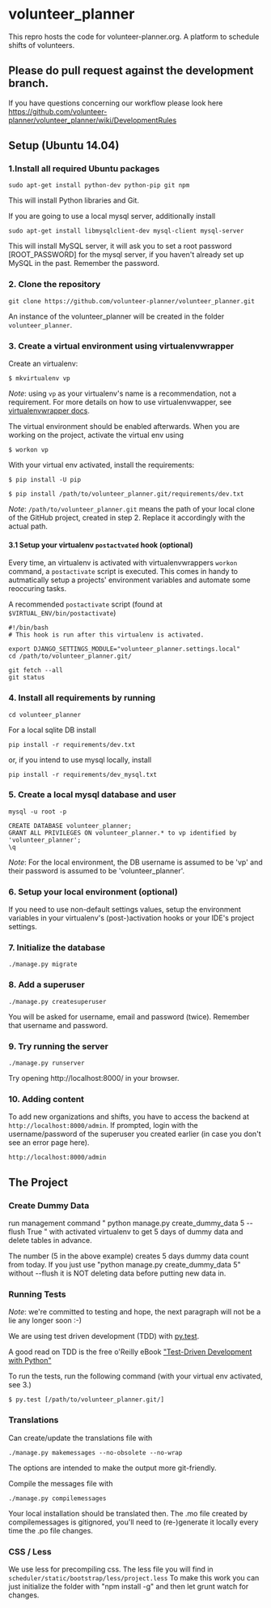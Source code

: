 # volunteer_planner
This repro hosts the code for volunteer-planner.org. A platform to schedule shifts of volunteers.

## Please do pull request against the development branch.
If you have questions concerning our workflow please look here
https://github.com/volunteer-planner/volunteer_planner/wiki/DevelopmentRules

## Setup (Ubuntu 14.04)

### 1.Install all required Ubuntu packages

    sudo apt-get install python-dev python-pip git npm

This will install Python libraries and Git.

If you are going to use a local mysql server, additionally install

    sudo apt-get install libmysqlclient-dev mysql-client mysql-server

This will install MySQL server, it will ask you to set a root password
[ROOT_PASSWORD] for the mysql server, if you haven't already set up MySQL in the
past. Remember the password.

### 2. Clone the repository

    git clone https://github.com/volunteer-planner/volunteer_planner.git

An instance of the volunteer_planner will be created in the folder
`volunteer_planner`.

### 3. Create a virtual environment using virtualenvwrapper

Create an virtualenv:
    
    $ mkvirtualenv vp

*Note*: using `vp` as your virtualenv's name is a recommendation, not a requirement. For more details on how to use virtualenvwapper, see [virtualenvwrapper docs](https://virtualenvwrapper.readthedocs.org/).

The virtual environment should be enabled afterwards. When you are working on the project,
activate the virtual env using

    $ workon vp

With your virtual env activated, install the requirements:

    $ pip install -U pip
     
    $ pip install /path/to/volunteer_planner.git/requirements/dev.txt

*Note*: `/path/to/volunteer_planner.git` means the path of your local clone of the 
GitHub project, created in step 2. Replace it accordingly with the actual path.

#### 3.1 Setup your virtualenv `postactvated` hook (optional)

Every time, an virtualenv is activated with virtualenvwrappers `workon` command, 
a `postactivate` script is executed. This comes in handy to autmatically setup 
a projects' environment variables and automate some reoccuring tasks.

A recommended `postactivate` script (found at `$VIRTUAL_ENV/bin/postactivate`)

    #!/bin/bash
    # This hook is run after this virtualenv is activated.
    ​
    export DJANGO_SETTINGS_MODULE="volunteer_planner.settings.local"
    cd /path/to/volunteer_planner.git/
    ​
    git fetch --all
    git status

### 4. Install all requirements by running

    cd volunteer_planner

For a local sqlite DB install

    pip install -r requirements/dev.txt

or, if you intend to use mysql locally, install

    pip install -r requirements/dev_mysql.txt

### 5. Create a local mysql database and user

    mysql -u root -p

    CREATE DATABASE volunteer_planner;
    GRANT ALL PRIVILEGES ON volunteer_planner.* to vp identified by 'volunteer_planner';
    \q

*Note*: For the local environment, the DB username is assumed to be 'vp'
and their password is assumed to be 'volunteer_planner'.

### 6. Setup your local environment (optional)

If you need to use non-default settings values, setup the environment variables
in your virtualenv's (post-)activation hooks or your IDE's project settings.

### 7. Initialize the database

    ./manage.py migrate

### 8. Add a superuser

    ./manage.py createsuperuser

You will be asked for username, email and password (twice). Remember that
username and password.

### 9. Try running the server

    ./manage.py runserver

Try opening http://localhost:8000/ in your browser.

### 10. Adding content

To add new organizations and shifts, you have to access the backend at
`http://localhost:8000/admin`. If prompted, login with the username/password of
the superuser you created earlier (in case you don't see an error page here).

    http://localhost:8000/admin

## The Project

### Create Dummy Data

run management command " python manage.py create_dummy_data 5 --flush True " with activated virtualenv to get 5 days of dummy data and delete tables in advance.

The number (5 in the above example) creates 5 days dummy data count from today.
If you just use "python manage.py create_dummy_data 5" without --flush it is NOT deleting data before putting new data in.

### Running Tests

*Note*: we're committed to testing and hope, the next paragraph will not be a lie any longer soon :-) 

We are using test driven development (TDD) with [py.test](http://pytest.org/). 

A good read on TDD is the free o'Reilly eBook ["Test-Driven Development with Python"](http://chimera.labs.oreilly.com/books/1234000000754/index.html)

To run the tests, run the following command (with your virtual env activated, see 3.)

    $ py.test [/path/to/volunteer_planner.git/]

### Translations

Can create/update the translations file with

```
./manage.py makemessages --no-obsolete --no-wrap
```

The options are intended to make the output more git-friendly.

Compile the messages file with

```
./manage.py compilemessages
```

Your local installation should be translated then.
The .mo file created by compilemessages is gitignored,
you'll need to (re-)generate it locally every time the .po file changes.


### CSS / Less

We use less for precompiling css. The less file you will find in
`scheduler/static/bootstrap/less/project.less` To make this work you can just
initialize the folder with "npm install -g" and then let grunt watch for
changes.
